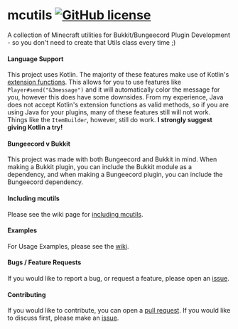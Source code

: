 # mcutils [![GitHub license](https://img.shields.io/github/license/Naereen/StrapDown.js.svg)](https://github.com/Jaimss/mcutils/blob/master/LICENSE)
A collection of Minecraft utilities for Bukkit/Bungeecord Plugin Development - so you don't need to create that Utils class every time ;)


#### Language Support
This project uses Kotlin. The majority of these features make use of Kotlin's [extension functions](https://kotlinlang.org/docs/reference/extensions.html).
This allows for you to use features like `Player#send("&3message")` and it will automatically color the message for you, however this does have some downsides.
From my experience, Java does not accept Kotlin's extension functions as valid methods, so if you are using Java for your plugins, many of these features still will not work.
Things like the `ItemBuilder`, however, still do work.
**I strongly suggest giving Kotlin a try!**

#### Bungeecord v Bukkit
This project was made with both Bungeecord and Bukkit in mind. 
When making a Bukkit plugin, you can include the Bukkit module as a dependency, and when making a Bungeecord plugin, you can include the Bungeecord dependency.

#### Including mcutils
Please see the wiki page for [including mcutils](https://github.com/Jaimss/mcutils/wiki/Including-mcutils).

#### Examples
For Usage Examples, please see the [wiki](https://github.com/Jaimss/mcutils/wiki/Examples).

#### Bugs / Feature Requests
If you would like to report a bug, or request a feature, please open an [issue](https://github.com/Jaimss/Jaims-Utils/issues).

#### Contributing
If you would like to contribute, you can open a [pull request](https://github.com/Jaimss/Jaims-Utils/pulls). If you would like to discuss first, please make an [issue](https://github.com/Jaimss/Jaims-Utils/issues).
